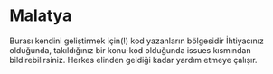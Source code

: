 # Malatya
Burası kendini geliştirmek için(!) kod yazanların bölgesidir
İhtiyacınız olduğunda, takıldığınız bir konu-kod olduğunda issues kısmından bildirebilirsiniz. Herkes elinden geldiği kadar yardım etmeye çalışır.
